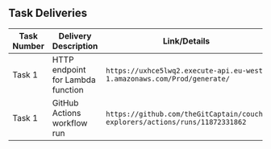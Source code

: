## Task Deliveries

| Task Number | Delivery Description               | Link/Details                       |
|-------------|------------------------------------|------------------------------------|
| Task 1      | HTTP endpoint for Lambda function  | `https://uxhce5lwq2.execute-api.eu-west-1.amazonaws.com/Prod/generate/` |
| Task 1      | GitHub Actions workflow run        | `https://github.com/theGitCaptain/couch-explorers/actions/runs/11872331862` |